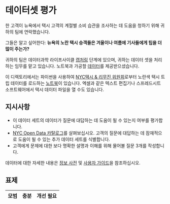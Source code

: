 # 데이터셋 평가

한 고객이 뉴욕에서 택시 고객의 계절별 소비 습관을 조사하는 데 도움을 청하기 위해 귀하의 팀에 연락했습니다. 

그들은 알고 싶어한다: **뉴욕의 노란 택시 승객들은 겨울이나 여름에 기사들에게 팁을 더 많이 주는가?**

귀하의 팀은 데이터과학 라이프사이클 [캡처링](Readme.md#Capturing) 단계에 있으며, 귀하는 데이터 셋을 처리하는 임무를 맡고 있습니다. 노트북과 가공할 [데이터](../../data/taxi.csv)를 제공받으셨습니다.

이 디렉토리에서는 파이썬을 사용하여 [NYC택시 & 리무진 위원회](https://docs.microsoft.com/en-us/azure/open-datasets/dataset-taxi-yellow?tabs=azureml-opendatasets)로부터 노란색 택시 트립 데이터를 로드하는 [노트북](notebook.ipynb)이 있습니다. 
엑셀과 같은 텍스트 편집기나 스프레드시트 소프트웨어에서 택시 데이터 파일을 열 수도 있습니다.

## 지시사항

- 이 데이터 세트의 데이터가 질문에 대답하는 데 도움이 될 수 있는지 여부를 평가합니다.
- [NYC Open Data 카탈로그](https://data.cityofnewyork.us/browse?sortBy=most_accessed&utf8=%E2%9C%93)를 살펴보십시오. 고객의 질문에 대답하는 데 잠재적으로 도움이 될 수 있는 추가 데이터 세트를 식별합니다.
- 고객에게 문제에 대한 보다 명확한 설명과 이해를 위해 물어볼 질문 3개를 작성합니다.

데이터에 대한 자세한 내용은 [정보 사전](https://www1.nyc.gov/assets/tlc/downloads/pdf/data_dictionary_trip_records_yellow.pdf) 및 [사용자 가이드](https://www1.nyc.gov/assets/tlc/downloads/pdf/trip_record_user_guide.pdf)을 참조하십시오.

## 표제

모범 | 충분 | 개선 필요
--- | --- | -- |
